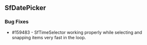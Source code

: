 ## SfDatePicker

### Bug Fixes

* \#159483 - SfTimeSelector working properly while selecting and snapping items very fast in the loop.


